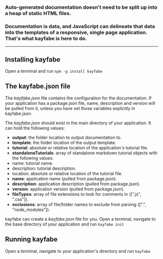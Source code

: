 ### Auto-generated documentation doesn't need to be split up into a heap of static HTML files.

### Documentation is data, and JavaScript can delineate that data into the templates of a responsive, single page application. That's what kayfabe is here to do.

---

## Installing kayfabe

Open a terminal and run  ```npm -g install kayfabe```

## The kayfabe.json file

The *kayfabe.json* file contains the configuration for the documentation. If your application has a package.json file, name, description and version will be pulled from it, unless you have set those variables explicitly in kayfabe.json.

The *kayfabe.json* should exist in the main directory of your application. It can hold the following values:

* **output**: the folder location to output documentation to.
* **template**: the folder location of the output template.
* **tutorial**: absolute or relative location of the application's tutorial file.
* **standaloneTutorials**: array of standalone markdown tutorial objects with the following values:
 * name: tutorial name.
 * description: tutorial description.
 * location: absolute or relative location of the tutorial file.
* **name**: application name (pulled from package.json).
* **description**: application description (pulled from package.json).
* **version**: application version (pulled from package.json).
* **fileTypes**: array of file extensions to look for comments in ([".js", ".css"]).
* **exclusions**: array of file/folder names to exclude from parsing ([".", "node_modules"]).

kayfabe can create a *kayfabe.json* file for you. Open a terminal, navigate to the base directory of your application and run ```kayfabe init```

## Running kayfabe

Open a terminal, navigate to your application's directory and run ```kayfabe```
